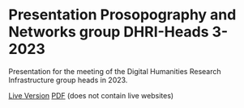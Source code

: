 # Presentation Prosopography and Networks group DHRI-Heads 3-2023
Presentation for the meeting of the Digital Humanities Research Infrastructure group heads in 2023.

[Live Version](https://sennierer.github.io/dhri-heads-2023/)
[PDF](https://raw.githubusercontent.com/sennierer/dhri-heads-2023/main/dhri_heads_schloegl_3-23.pdf) (does not contain live websites)